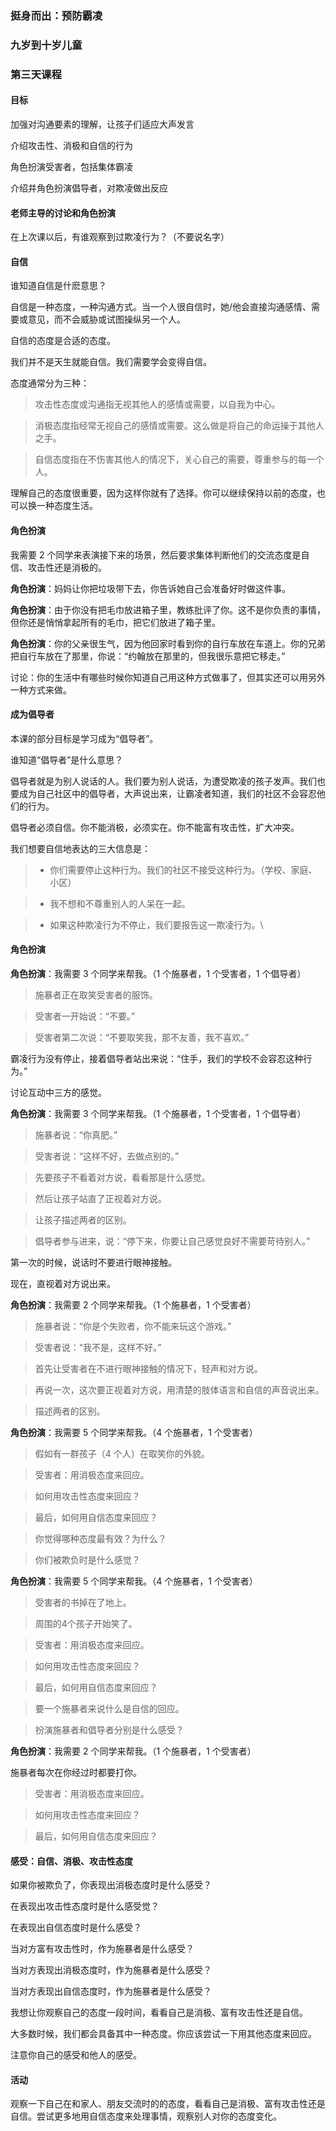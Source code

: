 ### 挺身而出：预防霸凌

### 九岁到十岁儿童

### 第三天课程

#### 目标

加强对沟通要素的理解，让孩子们适应大声发言

介绍攻击性、消极和自信的行为

角色扮演受害者，包括集体霸凌

介绍并角色扮演倡导者，对欺凌做出反应

#### 老师主导的讨论和角色扮演

在上次课以后，有谁观察到过欺凌行为？（不要说名字）

#### 自信

谁知道自信是什麽意思？

自信是一种态度，一种沟通方式。当一个人很自信时，她/他会直接沟通感情、需要或意见，而不会威胁或试图操纵另一个人。

自信的态度是合适的态度。

我们并不是天生就能自信。我们需要学会变得自信。

态度通常分为三种：

> 攻击性态度或沟通指无视其他人的感情或需要，以自我为中心。

> 消极态度指经常无视自己的感情或需要。这么做是将自己的命运操于其他人之手。

> 自信态度指在不伤害其他人的情况下，关心自己的需要，尊重参与的每一个人。

理解自己的态度很重要，因为这样你就有了选择。你可以继续保持以前的态度，也可以换一种态度生活。

#### 角色扮演

我需要 2 个同学来表演接下来的场景，然后要求集体判断他们的交流态度是自信、攻击性还是消极的。

**角色扮演**：妈妈让你把垃圾带下去，你告诉她自己会准备好时做这件事。

**角色扮演**：由于你没有把毛巾放进箱子里，教练批评了你。这不是你负责的事情，但你还是悄悄拿起所有的毛巾，把它们放进了箱子里。

**角色扮演**：你的父亲很生气，因为他回家时看到你的自行车放在车道上。你的兄弟把自行车放在了那里，你说：“约翰放在那里的，但我很乐意把它移走。”

讨论：你的生活中有哪些时候你知道自己用这种方式做事了，但其实还可以用另外一种方式来做。

#### 成为倡导者

本课的部分目标是学习成为“倡导者”。

谁知道“倡导者”是什么意思？

倡导者就是为别人说话的人。我们要为别人说话，为遭受欺凌的孩子发声。我们也要成为自己社区中的倡导者，大声说出来，让霸凌者知道，我们的社区不会容忍他们的行为。

倡导者必须自信。你不能消极，必须实在。你不能富有攻击性，扩大冲突。

我们想要自信地表达的三大信息是：

>* 你们需要停止这种行为。我们的社区不接受这种行为。（学校、家庭、小区）

>* 我不想和不尊重别人的人呆在一起。

>* 如果这种欺凌行为不停止，我们要报告这一欺凌行为。\\

#### 角色扮演

**角色扮演**：我需要 3 个同学来帮我。（1 个施暴者，1 个受害者，1 个倡导者）

> 施暴者正在取笑受害者的服饰。

> 受害者一开始说：“不要。”

> 受害者第二次说：“不要取笑我，那不友善，我不喜欢。”

霸凌行为没有停止，接着倡导者站出来说：“住手，我们的学校不会容忍这种行为。”

讨论互动中三方的感觉。

**角色扮演**：我需要 3 个同学来帮我。（1 个施暴者，1 个受害者，1 个倡导者）

> 施暴者说：“你真肥。”

> 受害者说：“这样不好，去做点别的。”

> 先要孩子不看着对方说，看看那是什么感觉。

> 然后让孩子站直了正视着对方说。

> 让孩子描述两者的区别。

> 倡导者参与进来，说：“停下来，你要让自己感觉良好不需要苛待别人。”

第一次的时候，说话时不要进行眼神接触。

现在，直视着对方说出来。

**角色扮演**：我需要 2 个同学来帮我。（1 个施暴者，1 个受害者）



> 施暴者说：“你是个失败者，你不能来玩这个游戏。”



> 受害者说：“我不是，这样不好。”



> 首先让受害者在不进行眼神接触的情况下，轻声和对方说。



> 再说一次，这次要正视着对方说，用清楚的肢体语言和自信的声音说出来。



> 描述两者的区别。



**角色扮演**：我需要 5 个同学来帮我。（4 个施暴者，1 个受害者）



> 假如有一群孩子（4 个人）在取笑你的外貌。



> 受害者：用消极态度来回应。



> 如何用攻击性态度来回应？



> 最后，如何用自信态度来回应？



> 你觉得哪种态度最有效？为什么？



> 你们被欺负时是什么感觉？



**角色扮演**：我需要 5 个同学来帮我。（4 个施暴者，1 个受害者）



> 受害者的书掉在了地上。



> 周围的4个孩子开始笑了。



> 受害者：用消极态度来回应。



> 如何用攻击性态度来回应？



> 最后，如何用自信态度来回应？



> 要一个施暴者来说什么是自信的回应。



> 扮演施暴者和倡导者分别是什么感受？



**角色扮演**：我需要 2 个同学来帮我。（1 个施暴者，1 个受害者）



施暴者每次在你经过时都要打你。



> 受害者：用消极态度来回应。



> 如何用攻击性态度来回应？



> 最后，如何用自信态度来回应？



#### 感受：自信、消极、攻击性态度



如果你被欺负了，你表现出消极态度时是什么感受？



在表现出攻击性态度时是什么感受觉？



在表现出自信态度时是什么感受？



当对方富有攻击性时，作为施暴者是什么感受？



当对方表现出消极态度时，作为施暴者是什么感受？



当对方表现出自信态度时，作为施暴者是什么感受？



我想让你观察自己的态度一段时间，看看自己是消极、富有攻击性还是自信。



大多数时候，我们都会具备其中一种态度。你应该尝试一下用其他态度来回应。



注意你自己的感受和他人的感受。



#### 活动



观察一下自己在和家人、朋友交流时的的态度，看看自己是消极、富有攻击性还是自信。尝试更多地用自信态度来处理事情，观察别人对你的态度变化。





